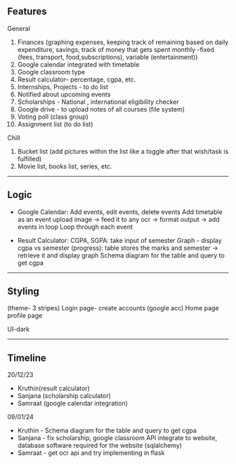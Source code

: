 ## Features
General

1. Finances (graphing expenses, keeping track of remaining based on daily expenditure, savings, track of money that gets spent monthly -fixed (fees, transport, food,subscriptions), variable (entertainment))
2. ⁠Google calendar integrated with timetable
3. Google classroom type
4. Result calculator- percentage, cgpa, etc.
5. Internships, Projects - to do list
6. Notified about upcoming events
7. Scholarships - National , international eligibility checker
8. Google drive - to upload notes of all courses (file system)
9. Voting poll (class group)
10. Assignment list (to do list)

Chill

1. Bucket list (add pictures within the list like a toggle after that wish/task is fulfilled)
2. Movie list, books list, series, etc.

---

## Logic
- Google Calendar: 
Add events, edit events, delete events
Add timetable as an event
upload image → feed it to any ocr → format output → add events in loop
Loop through each event

- Result Calculator:
CGPA, SGPA: take input of semester
Graph - display cgpa vs semester (progress): table stores the marks and semester → retrieve it and display graph
Schema diagram for the table and query to get cgpa

---

## Styling

(theme- 3 stripes)
Login page- create accounts (google acc)
Home page
profile page



UI-dark

---
## Timeline

20/12/23 

- Kruthin(result calculator)
- Sanjana (scholarship calculator)
- Samraat (google calendar integration)

09/01/24

- Kruthin - Schema diagram for the table and query to get cgpa
- Sanjana - fix scholarship, google classroom API integrate to website, database software required for the website (sqlalchemy)
- Samraat - get ocr api and try implementing in flask


